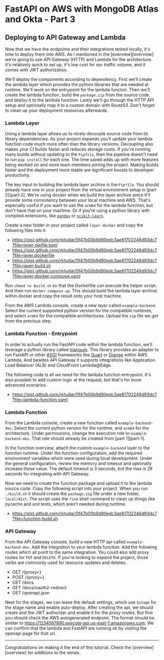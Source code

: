 # FastAPI on AWS with MongoDB Atlas and Okta - Part 3
## Deploying to API Gateway and Lambda

Now that we have the endpoints and their integrations tested locally, it's time to deploy them into AWS. As I mentioned
in the [overview][overview] we're going to use API Gateway (HTTP) and Lambda for the architecture. It's relatively
quick to set up, it's low cost for our traffic volume, and it comes with JWT authorization.

We'll deploy the components according to dependency. First we'll create the lambda layer which provides the python libraries
that are needed at runtime. We'll work on the entrypoint for the lambda functon. Then we'll create the lambda function,
build the `package.zip` from the source code, and deploy it to the lambda function. Lastly we'll go through the HTTP API
setup and optionally map it to a custom domain with Route53. Don't forget to clean up your deployment resources afterwards.

### Lambda Layer
Using a lambda layer allows us to nicely decouple source code from its library dependencies. As your project expands you'll
update your lambda function code much more often then the library versions. Decoupling also makes your CI builds faster and
reduces storage costs. If you're running many builds without updating to the `Pipfile`, then the pipeline doesn't need to
run `pip install` for each one. The time saved adds up with more features being worked on and more team members joining
the project. Making builds faster and the deployment more stable are significant boosts to developer productivity.

The key input to building the lambda layer archive is the `Pipfile`. You should already have one in your project from
the virtual environment setup in [part 2][part-2]. We're using docker when we build the layer archive since it'll provide
some consistency between your local machine and AWS. That's especially useful if you want to use the `arm64` for the lambda
function, but don't have that on your machine. Or if you're using a python library with compiled extensions, like
[`pandas`][pandas] or [`scikit-learn`][scikit-learn].

Create a new folder in your project called `layer-docker` and copy the following files into it.

- https://gist.github.com/rkhullar/5f47b00b9d90edc3ae81702246d93dc7?file=layer-pipfile.toml
- https://gist.github.com/rkhullar/5f47b00b9d90edc3ae81702246d93dc7?file=layer.dockerfile
- https://gist.github.com/rkhullar/5f47b00b9d90edc3ae81702246d93dc7?file=layer-build.sh
- https://gist.github.com/rkhullar/5f47b00b9d90edc3ae81702246d93dc7?file=layer-docker-compose.yaml

Run `chmod +x build.sh` so that the Dockerfile can execute the helper script. And then run `docker-compose up`. This should
build the lambda layer archive within docker and copy the result onto your host machine.

From the AWS Lambda console, create a new layer called `example-backend`. Select the current supported python version for
the compatible runtimes, and select `arm64` for the compatible architectures. Upload the `zip` file we got from the previous
step.

### Lambda Function - Entrypoint
In order to actually run the FastAPI code within the lambda function, we'll leverage a python library called [mangum][mangum].
This library provides an adapter to run FastAPI or other [ASGI][asgi] frameworks like [Quart][quart] or [Django][django] within
AWS Lambda. And besides API Gateway it supports integrations like Application Load Balancer (ALB) and CloudFront Lambda@Edge.

The following code is all we need for the lambda function entrypoint. It's also possible to add custom logic at the request,
but that's for more advanced scenarios.

- https://gist.github.com/rkhullar/5f47b00b9d90edc3ae81702246d93dc7?file=lambda-function.yaml

### Lambda Function
From the Lambda console, create a new function called `example-backend-dev`. Select the current python version for the
runtime, and `arm64` for the architecture. Under permissions, change the execution role to `example-backend-dev`. That role
should already be created from [part 1][part-1].

In the function overview, attach the custom `example-backend` layer to the function runtime. Under the function configuration,
add the required environment variables which were used during local development. Under the general configuration, review
the memory and timeout and optionally increase those value. The default timeout is 3 seconds, but the max is 29 seconds
for integrating with API Gateway.

Now we need to create the function package and upload it to the lambda source code. Copy the following script into your
project. When you run `./build.sh` it should create the `package.zip` file under a new folder, `local/dist`. The script
uses the `find` shell command to clean up things like pycache and unit tests, which aren't needed during runtime.

- https://gist.github.com/rkhullar/5f47b00b9d90edc3ae81702246d93dc7?file=function-build.sh

### API Gateway
From the API Gateway console, build a new HTTP api called `example-backend-dev`. Add the integration to your lambda function.
Add the following routes which all point to the same integration. You could also add proxy routes for `PUT` and `DELETE`.
If you're looking to expand the project, those verbs are commonly used for resource updates and deletes.
- GET /{proxy+}
- POST /{proxy+}
- GET /docs
- GET /docs/oauth2-redirect
- GET /openapi.json

Next for the stages, we can leave the default settings, which use `$stage` for the stage name and enable auto-deploy.
After creating the api, we should create and the JWT authorizer and enable it for the proxy routes. But first you should
check the AWS autogenerated endpoint. The format should be similar to https://1234567890.execute-api.us-east-1.amazonaws.com.
We can confirm that the lambda and FastAPI are running ok by visiting the openapi page for that url. 





---
Congratulations on making it the end of this tutorial. Check the [overview][overview] for additions to the series.

[mangum]: https://pypi.org/project/mangum
[asgi]: https://asgi.readthedocs.io/en/latest
[django]: https://www.djangoproject.com/start/overview
[quart]: https://github.com/pallets/quart
[flask]: https://flask.palletsprojects.com
[pandas]: https://pypi.org/project/pandas
[scikit-learn]: https://scikit-learn.org
